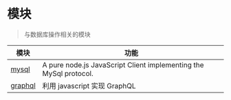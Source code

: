 # 模块

> 与数据库操作相关的模块

模块                                               | 功能
------------------------------------------------ | -----------------------------------------------------------------
[mysql](https://github.com/mysqljs/mysql)        | A pure node.js JavaScript Client implementing the MySql protocol.
[graphql](https://github.com/graphql/graphql-js) | 利用 javascript 实现 GraphQL
